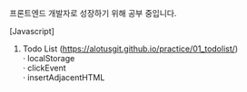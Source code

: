 프론트엔드 개발자로 성장하기 위해 공부 중입니다.

[Javascript]
  1. Todo List (https://alotusgit.github.io/practice/01_todolist/) </br>
    · localStorage </br>
    · clickEvent </br>
    · insertAdjacentHTML 
